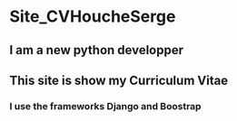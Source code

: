 # Site_CVHoucheSerge
## I am a new python developper
## This site is show my Curriculum Vitae
### I use the frameworks Django and Boostrap